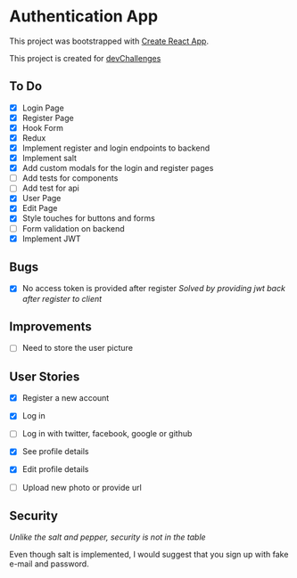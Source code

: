 # Authentication App

This project was bootstrapped with [Create React App](https://github.com/facebook/create-react-app).

This project is created for [devChallenges](https://devchallenges.io/challenges/N1fvBjQfhlkctmwj1tnw)

## To Do
- [x] Login Page
- [x] Register Page
- [x] Hook Form
- [x] Redux
- [x] Implement register and login endpoints to backend 
- [x] Implement salt 
- [x] Add custom modals for the login and register pages
- [ ] Add tests for components
- [ ] Add test for api
- [X] User Page
- [X] Edit Page
- [X] Style touches for buttons and forms
- [ ] Form validation on backend
- [X] Implement JWT

## Bugs

- [X] No access token is provided after register *Solved by providing jwt back after register to client*

## Improvements

- [ ] Need to store the user picture

## User Stories

- [X] Register a new account

- [X] Log in

- [ ] Log in with twitter, facebook, google or github

- [X] See profile details

- [X] Edit profile details

- [ ] Upload new photo or provide url
   
## Security
*Unlike the salt and pepper, security is not in the table*

Even though salt is implemented, I would suggest that you sign up with fake e-mail and password.